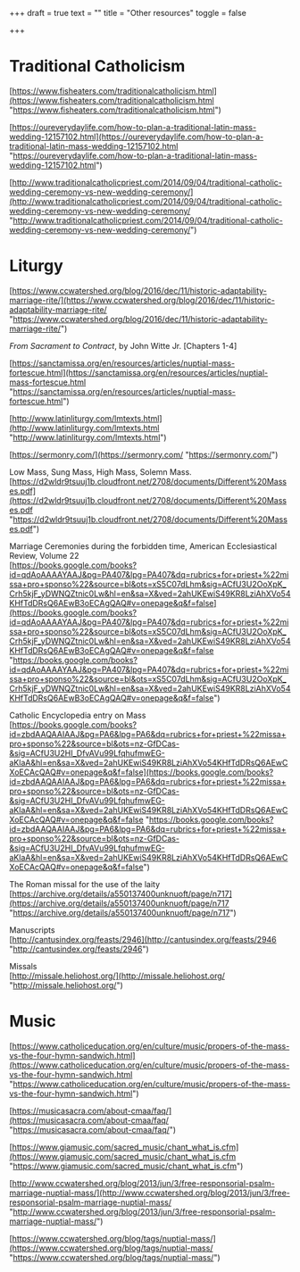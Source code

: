 +++
draft = true
text = ""
title = "Other resources"
toggle = false

+++

# Traditional Catholicism

[https://www.fisheaters.com/traditionalcatholicism.html](https://www.fisheaters.com/traditionalcatholicism.html "https://www.fisheaters.com/traditionalcatholicism.html")

[https://oureverydaylife.com/how-to-plan-a-traditional-latin-mass-wedding-12157102.html](https://oureverydaylife.com/how-to-plan-a-traditional-latin-mass-wedding-12157102.html "https://oureverydaylife.com/how-to-plan-a-traditional-latin-mass-wedding-12157102.html")

[http://www.traditionalcatholicpriest.com/2014/09/04/traditional-catholic-wedding-ceremony-vs-new-wedding-ceremony/](http://www.traditionalcatholicpriest.com/2014/09/04/traditional-catholic-wedding-ceremony-vs-new-wedding-ceremony/ "http://www.traditionalcatholicpriest.com/2014/09/04/traditional-catholic-wedding-ceremony-vs-new-wedding-ceremony/")

# Liturgy

[https://www.ccwatershed.org/blog/2016/dec/11/historic-adaptability-marriage-rite/](https://www.ccwatershed.org/blog/2016/dec/11/historic-adaptability-marriage-rite/ "https://www.ccwatershed.org/blog/2016/dec/11/historic-adaptability-marriage-rite/")

_From Sacrament to Contract_, by John Witte Jr. \[Chapters 1-4\]

[https://sanctamissa.org/en/resources/articles/nuptial-mass-fortescue.html](https://sanctamissa.org/en/resources/articles/nuptial-mass-fortescue.html "https://sanctamissa.org/en/resources/articles/nuptial-mass-fortescue.html")

[http://www.latinliturgy.com/lmtexts.html](http://www.latinliturgy.com/lmtexts.html "http://www.latinliturgy.com/lmtexts.html")

[https://sermonry.com/](https://sermonry.com/ "https://sermonry.com/")

Low Mass, Sung Mass, High Mass, Solemn Mass.  
[https://d2wldr9tsuuj1b.cloudfront.net/2708/documents/Different%20Masses.pdf](https://d2wldr9tsuuj1b.cloudfront.net/2708/documents/Different%20Masses.pdf "https://d2wldr9tsuuj1b.cloudfront.net/2708/documents/Different%20Masses.pdf")

Marriage Ceremonies during the forbidden time, American Ecclesiastical Review, Volume 22  
[https://books.google.com/books?id=qdAoAAAAYAAJ&pg=PA407&lpg=PA407&dq=rubrics+for+priest+%22missa+pro+sponso%22&source=bl&ots=xS5C07dLhm&sig=ACfU3U2OoXpK_Crh5kjF_yDWNQZtnic0Lw&hl=en&sa=X&ved=2ahUKEwiS49KR8LziAhXVo54KHfTdDRsQ6AEwB3oECAgQAQ#v=onepage&q&f=false](https://books.google.com/books?id=qdAoAAAAYAAJ&pg=PA407&lpg=PA407&dq=rubrics+for+priest+%22missa+pro+sponso%22&source=bl&ots=xS5C07dLhm&sig=ACfU3U2OoXpK_Crh5kjF_yDWNQZtnic0Lw&hl=en&sa=X&ved=2ahUKEwiS49KR8LziAhXVo54KHfTdDRsQ6AEwB3oECAgQAQ#v=onepage&q&f=false "https://books.google.com/books?id=qdAoAAAAYAAJ&pg=PA407&lpg=PA407&dq=rubrics+for+priest+%22missa+pro+sponso%22&source=bl&ots=xS5C07dLhm&sig=ACfU3U2OoXpK_Crh5kjF_yDWNQZtnic0Lw&hl=en&sa=X&ved=2ahUKEwiS49KR8LziAhXVo54KHfTdDRsQ6AEwB3oECAgQAQ#v=onepage&q&f=false")

Catholic Encyclopedia entry on Mass  
[https://books.google.com/books?id=zbdAAQAAIAAJ&pg=PA6&lpg=PA6&dq=rubrics+for+priest+%22missa+pro+sponso%22&source=bl&ots=nz-GfDCas-&sig=ACfU3U2HI_DfvAVu99LfqhufmwEG-aKlaA&hl=en&sa=X&ved=2ahUKEwiS49KR8LziAhXVo54KHfTdDRsQ6AEwCXoECAcQAQ#v=onepage&q&f=false](https://books.google.com/books?id=zbdAAQAAIAAJ&pg=PA6&lpg=PA6&dq=rubrics+for+priest+%22missa+pro+sponso%22&source=bl&ots=nz-GfDCas-&sig=ACfU3U2HI_DfvAVu99LfqhufmwEG-aKlaA&hl=en&sa=X&ved=2ahUKEwiS49KR8LziAhXVo54KHfTdDRsQ6AEwCXoECAcQAQ#v=onepage&q&f=false "https://books.google.com/books?id=zbdAAQAAIAAJ&pg=PA6&lpg=PA6&dq=rubrics+for+priest+%22missa+pro+sponso%22&source=bl&ots=nz-GfDCas-&sig=ACfU3U2HI_DfvAVu99LfqhufmwEG-aKlaA&hl=en&sa=X&ved=2ahUKEwiS49KR8LziAhXVo54KHfTdDRsQ6AEwCXoECAcQAQ#v=onepage&q&f=false")

The Roman missal for the use of the laity [https://archive.org/details/a550137400unknuoft/page/n717](https://archive.org/details/a550137400unknuoft/page/n717 "https://archive.org/details/a550137400unknuoft/page/n717")

Manuscripts  
[http://cantusindex.org/feasts/2946](http://cantusindex.org/feasts/2946 "http://cantusindex.org/feasts/2946")

Missals  
[http://missale.heliohost.org/](http://missale.heliohost.org/ "http://missale.heliohost.org/")

# Music

[https://www.catholiceducation.org/en/culture/music/propers-of-the-mass-vs-the-four-hymn-sandwich.html](https://www.catholiceducation.org/en/culture/music/propers-of-the-mass-vs-the-four-hymn-sandwich.html "https://www.catholiceducation.org/en/culture/music/propers-of-the-mass-vs-the-four-hymn-sandwich.html")

[https://musicasacra.com/about-cmaa/faq/](https://musicasacra.com/about-cmaa/faq/ "https://musicasacra.com/about-cmaa/faq/")

[https://www.giamusic.com/sacred_music/chant_what_is.cfm](https://www.giamusic.com/sacred_music/chant_what_is.cfm "https://www.giamusic.com/sacred_music/chant_what_is.cfm")

[http://www.ccwatershed.org/blog/2013/jun/3/free-responsorial-psalm-marriage-nuptial-mass/](http://www.ccwatershed.org/blog/2013/jun/3/free-responsorial-psalm-marriage-nuptial-mass/ "http://www.ccwatershed.org/blog/2013/jun/3/free-responsorial-psalm-marriage-nuptial-mass/")

[https://www.ccwatershed.org/blog/tags/nuptial-mass/](https://www.ccwatershed.org/blog/tags/nuptial-mass/ "https://www.ccwatershed.org/blog/tags/nuptial-mass/")